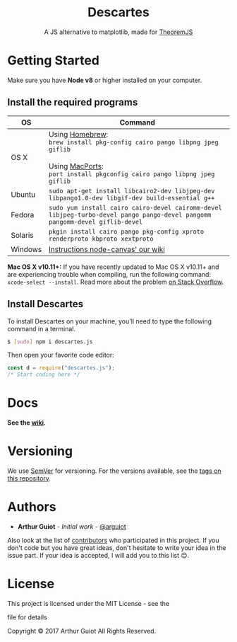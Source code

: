 <div align="center"><h1>Descartes</h1>
  A JS alternative to matplotlib, made for <a href="https://theorem.js.org">TheoremJS</a></div>

# Getting Started

Make sure you have **Node v8** or higher installed on your computer.

## Install the required programs
<table>
	<thead>
		<tr>
			<th>OS</th>
			<th>Command</th>
		</tr>
	</thead>
	<tbody>
		<tr>
			<td>OS X</td>
			<td>Using <a href="https://brew.sh/" rel="nofollow">Homebrew</a>:<br><code>brew install pkg-config cairo pango libpng jpeg giflib</code><br><br>Using <a href="https://www.macports.org/" rel="nofollow">MacPorts</a>:<br><code>port install pkgconfig cairo pango libpng jpeg giflib</code></td>
		</tr>
		<tr>
			<td>Ubuntu</td>
			<td><code>sudo apt-get install libcairo2-dev libjpeg-dev libpango1.0-dev libgif-dev build-essential g++</code></td>
		</tr>
		<tr>
			<td>Fedora</td>
			<td><code>sudo yum install cairo cairo-devel cairomm-devel libjpeg-turbo-devel pango pango-devel pangomm pangomm-devel giflib-devel</code></td>
		</tr>
		<tr>
			<td>Solaris</td>
			<td><code>pkgin install cairo pango pkg-config xproto renderproto kbproto xextproto</code></td>
		</tr>
		<tr>
			<td>Windows</td>
			<td><a href="https://github.com/Automattic/node-canvas/wiki/Installation---Windows">Instructions node-canvas' our wiki</a></td>
		</tr>
	</tbody>
</table>

**Mac OS X v10.11+:** If you have recently updated to Mac OS X v10.11+ and are experiencing trouble when compiling, run the following command: `xcode-select --install`. Read more about the problem [on Stack Overflow](http://stackoverflow.com/a/32929012/148072).

## Install Descartes
To install Descartes on your machine, you'll need to type the following command in a terminal.

```bash
$ [sudo] npm i descartes.js
```

Then open your favorite code editor:

```javascript
const d = require("descartes.js");
/* Start coding here */
```

# Docs
**See the [wiki](https://github.com/arguiot/Descartes/wiki).**

# Versioning

We use [SemVer](http://semver.org/) for versioning. For the versions available, see the [tags on this repository](https://github.com/arguiot/TheoremJS/tags).

# Authors

- **Arthur Guiot** - _Initial work_ - [@arguiot](https://github.com/arguiot)

Also look at the list of [contributors](https://github.com/arguiot/TheoremJS/contributors) who participated in this project. If you don't code but you have great ideas, don't hesitate to write your idea in the issue part. If your idea is accepted, I will add you to this list 😊.

# License

This project is licensed under the MIT License - see the

<license> file for details</license>

Copyright © 2017 Arthur Guiot All Rights Reserved.
